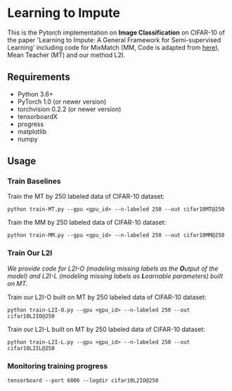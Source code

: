 # Learning to Impute
This is the Pytorch implementation on **Image Classification** on CIFAR-10 of the paper 'Learning to Impute: A General Framework for Semi-supervised Learning' including code for MixMatch (MM, Code is adapted from [here](https://github.com/YU1ut/MixMatch-pytorch)), Mean Teacher (MT) and our method L2I.


## Requirements
- Python 3.6+
- PyTorch 1.0 (or newer version)
- torchvision 0.2.2 (or newer version)
- tensorboardX
- progress
- matplotlib
- numpy

## Usage

### Train Baselines
Train the MT by 250 labeled data of CIFAR-10 dataset:
```
python train-MT.py --gpu <gpu_id> --n-labeled 250 --out cifar10MT@250
```

Train the MM by 250 labeled data of CIFAR-10 dataset:
```
python train-MM.py --gpu <gpu_id> --n-labeled 250 --out cifar10MM@250
```

### Train Our L2I
*We provide code for L2I-O (modeling missing labels as the **O**utput of the model) and L2I-L (modeling missing labels as **L**earnable parameters) built on MT.*

Train our L2I-O built on MT by 250 labeled data of CIFAR-10 dataset:
```
python train-L2I-O.py --gpu <gpu_id> --n-labeled 250 --out cifar10L2IO@250
```

Train our L2I-L built on MT by 250 labeled data of CIFAR-10 dataset:
```
python train-L2I-L.py --gpu <gpu_id> --n-labeled 250 --out cifar10L2IL@250
```

### Monitoring training progress
```
tensorboard --port 6006 --logdir cifar10L2IO@250
```

